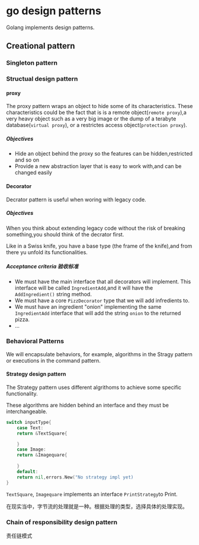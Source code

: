 # go design patterns

Golang implements design patterns.

## Creational pattern

### Singleton pattern



### Structual design pattern

#### proxy

The proxy pattern wraps an object to hide some of its characteristics.
These characteristics could be the fact that is is a remote object(`remote proxy`),a very heavy object such as a very big image or
the dump of a terabyte database(`virtual proxy`), or a restrictes access object(`protection proxy`).

##### Objectives

- Hide an object behind the proxy so the features can be hidden,restricted and so on
- Provide a new abstraction layer that is easy to work with,and can be changed easily

#### Decorator

Decrator pattern is useful when woring with legacy code. 

##### Objectives

When you think about extending legacy code without the risk of breaking something,you should think of the decrator first.

Like in a Swiss knife, you have a base type (the frame of the knife),and from there yu unfold its functionalities.

##### Acceptance criteria 验收标准

- We must have the main interface that all decorators will implement. This interface will be called `IngredientAdd`,and it will have the `AddIngredient()` string method.
- We must have a core `PizzDecorator` type that we will add infredients to.
- We must have an ingredient "onion" implementing the same `IngredientAdd` interface that will add the string `onion` to the returned pizza.
- ...


### Behavioral Patterns

We will encapsulate behaviors, for example, algorithms in the Stragy pattern or executions in the command pattern.

#### Strategy design pattern


The Strategy pattern uses different algrithoms to achieve some specific functionality.

These algorithms are hidden behind an interface and they must be interchangeable.

``` go
switch inputType{
    case Text:
    return &TextSquare{

    }
    case Image:
    return &Imagequare{
    
    }
    default:
    return nil,errors.New("No strategy impl yet)
}

```
`TextSquare`, `Imagequare` implements an interface `PrintStrategy`to Print.

在现实当中，字节流的处理就是一种。根据处理的类型，选择具体的处理实现。

### Chain of responsibility design pattern

责任链模式

